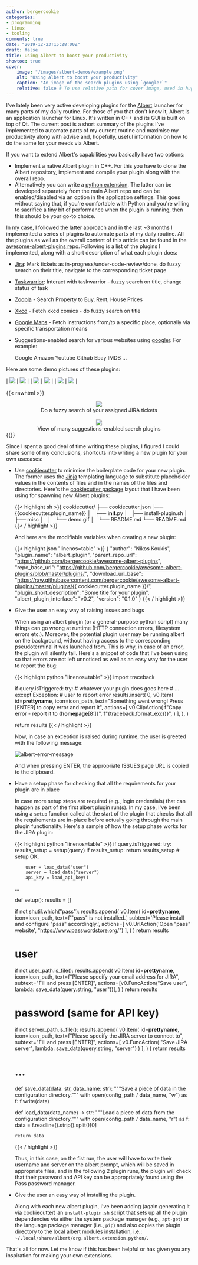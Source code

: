 ```yaml
---
author: bergercookie
categories:
- programming
- linux
- tooling
comments: true
date: "2019-12-23T15:28:00Z"
draft: false
title: Using Albert to boost your productivity
showtoc: true
cover:
    image: "/images/albert-demos/example.png"
    alt: "Using Albert to boost your productivity"
    caption: "An image of the search plugins using `googler`"
    relative: false # To use relative path for cover image, used in hugo Page-bundles
---
```


I've lately been very active developing plugins for the
[Albert](https://albertlauncher.github.io/) launcher for many parts of my daily
routine.
For those of you that don't know it, Albert is an application launcher for
Linux. It's written in C++ and its GUI is built on top of Qt. The current post
is a short summary of the plugins I've implemented to automate parts of my
current routine and maximise my productivity along with advise and, hopefully,
useful information on how to do the same for your needs via Albert.

If you want to extend Albert's capabilities you basically have two options:

- Implement a native Albert plugin in C++. For this you have to clone the
  Albert repository, implement and compile your plugin along with the overall
  repo.
- Alternatively you can write a [python
  extension](https://albertlauncher.github.io/docs/extensions/python/). The
  latter can be developed separately from the main Albert repo and can be
  enabled/disabled via an option in the application settings. This goes
  without saying that, if you're comfortable with Python and you're willing to
  sacrifice a tiny bit of performance when the plugin is running, then this
  should be your go-to choice.

In my case, I followed the latter approach and in the last ~3 months I implemented a
series of plugins to automate parts of my daily routine. All the plugins as well
as the overall content of this article can be found in the
[awesome-albert-plugins
repo](https://github.com/bergercookie/awesome-albert-plugins). Following is a
list of the plugins I implemented, along with a short description of what each
plugin does:

- [Jira](https://www.atlassian.com/software/jira): Mark tickets as in-progress/under-code-review/done, do fuzzy search on
  their title, navigate to the corresponding ticket page
- [Taskwarrior](https://taskwarrior.org/): Interact with taskwarrior - fuzzy search on title, change status
  of task
- [Zoopla](https://www.zoopla.co.uk/) - Search Property to Buy, Rent, House Prices
- [Xkcd](https://xkcd.com/) - Fetch xkcd comics  - do fuzzy search on title
- [Google Maps](https://maps.google.com) - Fetch instructions from/to a specific place, optionally via
  specific transportation means
- Suggestions-enabled search for various websites using
    [googler](https://github.com/jarun/googler). For example:

    Google
    Amazon
    Youtube
    Github
    Ebay
    IMDB
    ...


Here are some demo pictures of these plugins:

| ![](/images/albert-demos/albert-suggestions-demo2.gif) | ![](/images/albert-demos/albert-suggestions-demo.gif) |
| ![](/images/albert-demos/albert-suggestions-demo3.gif) | ![](/images/albert-demos/taskwarrior-demo.gif) |
| ![](/images/albert-demos/xkcd-demo.gif) | ![](/images/albert-demos/youtube-demo.gif) |

{{< rawhtml >}}
<br/>
<center>
<img src="/images/albert-demos/demo-fuzzy-search-title.png">
<br/>
Do a fuzzy search of your assigned JIRA tickets
</center>
<br/>
<center>
<img src="/images/albert-demos/search_plugins.png">
<br/>
View of many suggestions-enabled saerch plugins
</center>
{{</ rawhtml >}}

Since I spent a good deal of time writing these plugins, I figured I could share
some of my conclusions, shortcuts into writing a new plugin for your own
usecases:

- Use [cookiecutter](https://cookiecutter.readthedocs.io/en/latest/) to minimise
  the boilerplate code for your new plugin. The former uses the
  [Jinja](https://www.palletsprojects.com/p/jinja/) templating language to
  substitute placeholder values in the contents of files and in the names of the
  files and directories.
  Here's the [cookiecutter
  package](https://github.com/bergercookie/awesome-albert-plugins/tree/master/cookiecutter)
  layout that I have been using for spawning new Albert plugins:

  {{< highlight sh >}}
    cookiecutter/
    ├── cookiecutter.json
    ├── {{cookiecutter.plugin_name}}
    │   ├── __init__.py
    │   ├── install-plugin.sh
    │   ├── misc
    │   │   └── demo.gif
    │   └── README.md
    └── README.md
  {{< / highlight >}}

  And here are the modifiable variables when creating a new plugin:

  {{< highlight json "linenos=table" >}}
  {
      "author": "Nikos Koukis",
      "plugin_name": "albert_plugin",
      "parent_repo_url": "https://github.com/bergercookie/awesome-albert-plugins",
      "repo_base_url": "https://github.com/bergercookie/awesome-albert-plugins/blob/master/plugins/",
      "download_url_base": "https://raw.githubusercontent.com/bergercookie/awesome-albert-plugins/master/plugins/{{ cookiecutter.plugin_name }}/",
      "plugin_short_description": "Some title for your plugin",
      "albert_plugin_interface": "v0.2",
      "version": "0.1.0"
  }
  {{< / highlight >}}

- Give the user an easy way of raising issues and bugs

  When using an albert plugin (or a general-purpose python script) many things
  can go wrong at runtime (HTTP connection errors, filesystem errors etc.).
  Moreover, the potential plugin user may be running albert on the background,
  without having access to the corresponding pseudoterminal it was launched
  from. This is why, in case of an error, the plugin will silently fail. Here's
  a snippet of code that I've been using so that errors are not left unnoticed
  as well as an easy way for the user to report the bug:

  {{< highlight python "linenos=table" >}}
  import traceback

  if query.isTriggered:
      try:
          # whatever your pugin does goes here
          # ...
      except Exception:  # user to report error
          results.insert(
              0,
              v0.Item(
                  id=__prettyname__,
                  icon=icon_path,
                  text="Something went wrong! Press [ENTER] to copy error and report it",
                  actions=[
                      v0.ClipAction(
                          f"Copy error - report it to {__homepage__[8:]}",
                          f"{traceback.format_exc()}",
                      )
                  ],
              ),
          )

    return results
  {{< / highlight >}}

  Now, in case an exception is raised during runtime, the user is greeted with
  the following message:

  ![albert-error-message](/images/albet-plugin-error-msg.png)

  And when pressing ENTER, the appropriate ISSUES page URL is copied to the
  clipboard.

- Have a setup phase for checking that all the requirements for your plugin are
  in place

  In case more setup steps are required (e.g., login credentials)  that can
  happen as part of the first albert plugin run(s). In my case, I've been using
  a `setup` function called at the start of the plugin that checks that all the
  requirements are in-place before actually going through the main plugin
  functionality. Here's a sample of how the setup phase works for the JIRA
  plugin:

  {{< highlight python "linenos=table" >}}
  if query.isTriggered:
      try:
          results_setup = setup(query)
          if results_setup:
              return results_setup
          # setup OK.

          user = load_data("user")
          server = load_data("server")
          api_key = load_api_key()

  ...

  def setup():
    results = []

    if not shutil.which("pass"):
        results.append(
            v0.Item(
                id=__prettyname__,
                icon=icon_path,
                text=f'"pass" is not installed.',
                subtext='Please install and configure "pass" accordingly.',
                actions=[
                    v0.UrlAction('Open "pass" website', "https://www.passwordstore.org/")
                ],
            )
        )
        return results

    # user
    if not user_path.is_file():
        results.append(
            v0.Item(
                id=__prettyname__,
                icon=icon_path,
                text=f"Please specify your email address for JIRA",
                subtext="Fill and press [ENTER]",
                actions=[v0.FuncAction("Save user", lambda: save_data(query.string, "user"))],
            )
        )
        return results

    # password (same for API key)
    if not server_path.is_file():
        results.append(
            v0.Item(
                id=__prettyname__,
                icon=icon_path,
                text=f"Please specify the JIRA server to connect to",
                subtext="Fill and press [ENTER]",
                actions=[
                    v0.FuncAction(
                        "Save JIRA server", lambda: save_data(query.string, "server")
                    )
                ],
            )
        )
        return results

  # ...
  def save_data(data: str, data_name: str):
      """Save a piece of data in the configuration directory."""
      with open(config_path / data_name, "w") as f:
          f.write(data)


  def load_data(data_name) -> str:
      """Load a piece of data from the configuration directory."""
      with open(config_path / data_name, "r") as f:
          data = f.readline().strip().split()[0]

      return data

  {{< / highlight >}}

  Thus, in this case, on the fist run, the user will have to write their
  username and server on the albert prompt, which will be saved in appropriate
  files, and in the following 2 plugin runs, the plugin will check that their
  password and API key can be appropriately found using the Pass
  password manager.

- Give the user an easy way of installing the plugin.

  Along with each new albert plugin, I've been adding (again generating it via
  cookiecutter) an `install-plugin.sh` script that sets up all the plugin
  dependencies via either the system package manager (e.g., `apt-get`) or the
  language package manager
  (i.e., `pip`) and also copies the plugin directory to the local albert modules
  installation, i.e.: `~/.local/share/albert/org.albert.extension.python/`.

That's all for now. Let me know if this has been helpful or has given you any
inspiration for making your own extensions.
